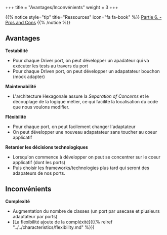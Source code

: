 +++
title = "Avantages/Inconvénients"
weight = 3
+++

{{% notice style="tip" title="Ressources" icon="fa fa-book" %}}
[Partie 6. - Pros and Cons](https://jmgarridopaz.github.io/content/hexagonalarchitecture.html#tc2-4)
{{% /notice %}}

## Avantages

**Testabilité**

- Pour chaque Driver port, on peut développer un apadateur qui va exécuter les tests au travers du port
- Pour chaque Driven port, on peut développer un adapatateur bouchon (mock adapter)

**Maintenabilité**

- L'architecture Hexagonale assure la _Separation of Concerns_ et le découplage de la logique métier, ce qui facilite la localisation du code que nous voulons modifier.

**Fléxibilité**

- Pour chaque port, on peut facilement changer l'adaptateur
- On peut développer une nouveau adapatateur sans toucher au coeur applicatif

**Retarder les décisions technologiques**

- Lorsqu'on commence à développer on peut se concentrer sur le coeur applicatif (dont les ports)
- Puis choisir les frameworks/technologies plus tard qui seront des adapateurs de nos ports.

## Inconvénients

**Complexité**

- Augmentation du nombre de classes (un port par usecase et plusieurs adaptateur par ports)
- [La flexibilité ajoute de la compléxité]({{% relref "../../characteristics/flexibility.md" %}})
